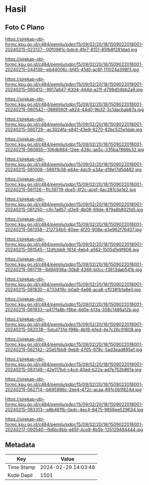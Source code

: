 # Hasil

## Foto C Plano

https://sirekap-obj-formc.kpu.go.id/c484/pemilu/pdpr/15/09/02/20/18/1509022018001-20240215-023137--00f0981c-bdcd-4fe7-8151-85fb8f281dad.jpg

https://sirekap-obj-formc.kpu.go.id/c484/pemilu/pdpr/15/09/02/20/18/1509022018001-20240215-044139--eb44006c-bf45-41d0-ac6f-111024a398f3.jpg

https://sirekap-obj-formc.kpu.go.id/c484/pemilu/pdpr/15/09/02/20/18/1509022018001-20240215-060413--9917a847-6304-444d-a21f-d798d04bb2a9.jpg

https://sirekap-obj-formc.kpu.go.id/c484/pemilu/pdpr/15/09/02/20/18/1509022018001-20240215-060542--0889560f-a824-44d0-9b32-3c1dacbab67a.jpg

https://sirekap-obj-formc.kpu.go.id/c484/pemilu/pdpr/15/09/02/20/18/1509022018001-20240215-060729--ac3024fa-e841-43e9-9270-82bc525e1dab.jpg

https://sirekap-obj-formc.kpu.go.id/c484/pemilu/pdpr/15/09/02/20/18/1509022018001-20240215-060855--106db684-12ee-438c-ae5c-335ba7866b32.jpg

https://sirekap-obj-formc.kpu.go.id/c484/pemilu/pdpr/15/09/02/20/18/1509022018001-20240215-061008--56611b38-e84e-4dc9-a34a-d18e17d5d482.jpg

https://sirekap-obj-formc.kpu.go.id/c484/pemilu/pdpr/15/09/02/20/18/1509022018001-20240215-061126--1fc39719-dce5-4f2c-acef-4ac281c5e1e2.jpg

https://sirekap-obj-formc.kpu.go.id/c484/pemilu/pdpr/15/09/02/20/18/1509022018001-20240215-061250--c9c7a657-d3e9-4b08-89de-979a8b802fd5.jpg

https://sirekap-obj-formc.kpu.go.id/c484/pemilu/pdpr/15/09/02/20/18/1509022018001-20240215-061358--212734b5-60ee-4f20-908e-e3e962f76407.jpg

https://sirekap-obj-formc.kpu.go.id/c484/pemilu/pdpr/15/09/02/20/18/1509022018001-20240215-061545--12dfcbb8-1614-4eb4-a562-1505d1e9f606.jpg

https://sirekap-obj-formc.kpu.go.id/c484/pemilu/pdpr/15/09/02/20/18/1509022018001-20240215-061719--8d94936a-30b8-4366-b0cc-f3613dab541b.jpg

https://sirekap-obj-formc.kpu.go.id/c484/pemilu/pdpr/15/09/02/20/18/1509022018001-20240215-061830--4733419c-b0a9-4a66-aca8-cf038fb1a8e0.jpg

https://sirekap-obj-formc.kpu.go.id/c484/pemilu/pdpr/15/09/02/20/18/1509022018001-20240215-061933--a417fa8b-f9be-4d0e-b13a-308c1486a12b.jpg

https://sirekap-obj-formc.kpu.go.id/c484/pemilu/pdpr/15/09/02/20/18/1509022018001-20240215-062038--5dcd731d-f98b-4b16-b1ed-4e7c26c91608.jpg

https://sirekap-obj-formc.kpu.go.id/c484/pemilu/pdpr/15/09/02/20/18/1509022018001-20240215-062142--20e51bb8-9eb8-4705-979c-5ad3ead895ef.jpg

https://sirekap-obj-formc.kpu.go.id/c484/pemilu/pdpr/15/09/02/20/18/1509022018001-20240215-063148--42e117bd-c4cd-40ad-b22a-ad7e752b861a.jpg

https://sirekap-obj-formc.kpu.go.id/c484/pemilu/pdpr/15/09/02/20/18/1509022018001-20240215-062714--b695996c-2ee4-472c-acaa-891c0b1f824d.jpg

https://sirekap-obj-formc.kpu.go.id/c484/pemilu/pdpr/15/09/02/20/18/1509022018001-20240215-063313--a8b461fb-0adc-4ec4-8475-9856ee529634.jpg

https://sirekap-obj-formc.kpu.go.id/c484/pemilu/pdpr/15/09/02/20/18/1509022018001-20240217-090540--fb6bc8bb-e65f-4ce8-8b5b-135129484444.jpg


## Metadata

| Key        | Value               |
| ---------- | ------------------- |
| Time Stamp | 2024-02-29 14:03:48 |
| Kode Dapil | 1501                |




